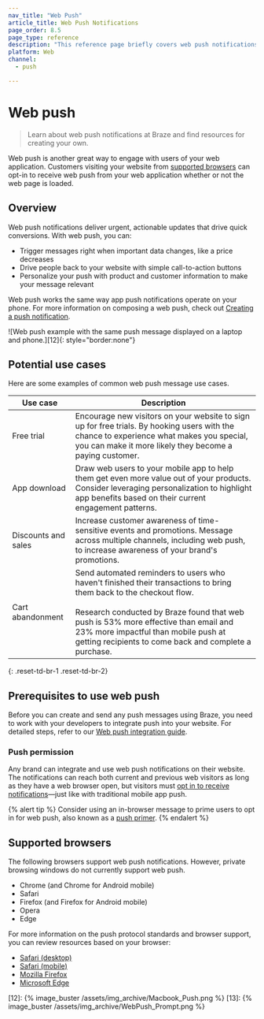 ```yaml
---
nav_title: "Web Push"
article_title: Web Push Notifications
page_order: 8.5
page_type: reference
description: "This reference page briefly covers web push notifications, and links out to the necessary steps to create one."
platform: Web
channel:
  - push

---
```


# Web push

> Learn about web push notifications at Braze and find resources for creating your own.

Web push is another great way to engage with users of your web application. Customers visiting your website from [supported browsers](#supported-browsers) can opt-in to receive web push from your web application whether or not the web page is loaded.

## Overview

Web push notifications deliver urgent, actionable updates that drive quick conversions. With web push, you can:

- Trigger messages right when important data changes, like a price decreases
- Drive people back to your website with simple call-to-action buttons
- Personalize your push with product and customer information to make your message relevant

Web push works the same way app push notifications operate on your phone. For more information on composing a web push, check out [Creating a push notification][11].

![Web push example with the same push message displayed on a laptop and phone.][12]{: style="border:none"}

## Potential use cases

Here are some examples of common web push message use cases.

| Use case | Description |
| --- | --- | 
| Free trial | Encourage new visitors on your website to sign up for free trials. By hooking users with the chance to experience what makes you special, you can make it more likely they become a paying customer. |
| App download | Draw web users to your mobile app to help them get even more value out of your products. Consider leveraging personalization to highlight app benefits based on their current engagement patterns. |
| Discounts and sales | Increase customer awareness of time-sensitive events and promotions. Message across multiple channels, including web push, to increase awareness of your brand's promotions. |
| Cart abandonment | Send automated reminders to users who haven't finished their transactions to bring them back to the checkout flow. <br><br>Research conducted by Braze found that web push is 53% more effective than email and 23% more impactful than mobile push at getting recipients to come back and complete a purchase. |
{: .reset-td-br-1 .reset-td-br-2}

## Prerequisites to use web push

Before you can create and send any push messages using Braze, you need to work with your developers to integrate push into your website. For detailed steps, refer to our [Web push integration guide]({{site.baseurl}}/developer_guide/platform_integration_guides/web/push_notifications/integration/).

### Push permission

Any brand can integrate and use web push notifications on their website. The notifications can reach both current and previous web visitors as long as they have a web browser open, but visitors must [opt in to receive notifications]({{site.baseurl}}/user_guide/message_building_by_channel/push/users_and_subscriptions/#push-permission)—just like with traditional mobile app push.

{% alert tip %}
Consider using an in-browser message to prime users to opt in for web push, also known as a [push primer]({{site.baseurl}}/user_guide/message_building_by_channel/push/best_practices/push_primer_messages/).
{% endalert %}

## Supported browsers

The following browsers support web push notifications. However, private browsing windows do not currently support web push.

- Chrome (and Chrome for Android mobile)
- Safari
- Firefox (and Firefox for Android mobile)
- Opera
- Edge

For more information on the push protocol standards and browser support, you can review resources based on your browser:

- [Safari (desktop)](https://developer.apple.com/notifications/safari-push-notifications/)
- [Safari (mobile)]({{site.baseurl}}/developer_guide/platform_integration_guides/web/push_notifications/safari_mobile_push/)
- [Mozilla Firefox](https://developer.mozilla.org/en-us/docs/web/api/push_api#browser_compatibility)
- [Microsoft Edge](https://learn.microsoft.com/en-us/microsoft-edge/progressive-web-apps-chromium/how-to/push)


[11]: {{site.baseurl}}/user_guide/message_building_by_channel/push/creating_a_push_message/#creating-a-push-message
[12]: {% image_buster /assets/img_archive/Macbook_Push.png %}
[13]: {% image_buster /assets/img_archive/WebPush_Prompt.png %}
